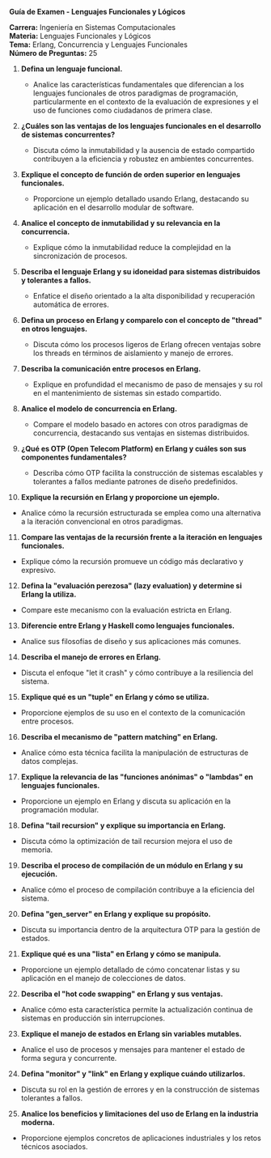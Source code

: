 **Guía de Examen - Lenguajes Funcionales y Lógicos**

**Carrera:** Ingeniería en Sistemas Computacionales  
**Materia:** Lenguajes Funcionales y Lógicos  
**Tema:** Erlang, Concurrencia y Lenguajes Funcionales  
**Número de Preguntas:** 25

1. **Defina un lenguaje funcional.**
   - Analice las características fundamentales que diferencian a los lenguajes funcionales de otros paradigmas de programación, particularmente en el contexto de la evaluación de expresiones y el uso de funciones como ciudadanos de primera clase.

2. **¿Cuáles son las ventajas de los lenguajes funcionales en el desarrollo de sistemas concurrentes?**
   - Discuta cómo la inmutabilidad y la ausencia de estado compartido contribuyen a la eficiencia y robustez en ambientes concurrentes.

3. **Explique el concepto de función de orden superior en lenguajes funcionales.**
   - Proporcione un ejemplo detallado usando Erlang, destacando su aplicación en el desarrollo modular de software.

4. **Analice el concepto de inmutabilidad y su relevancia en la concurrencia.**
   - Explique cómo la inmutabilidad reduce la complejidad en la sincronización de procesos.

5. **Describa el lenguaje Erlang y su idoneidad para sistemas distribuidos y tolerantes a fallos.**
   - Enfatice el diseño orientado a la alta disponibilidad y recuperación automática de errores.

6. **Defina un proceso en Erlang y comparelo con el concepto de "thread" en otros lenguajes.**
   - Discuta cómo los procesos ligeros de Erlang ofrecen ventajas sobre los threads en términos de aislamiento y manejo de errores.

7. **Describa la comunicación entre procesos en Erlang.**
   - Explique en profundidad el mecanismo de paso de mensajes y su rol en el mantenimiento de sistemas sin estado compartido.

8. **Analice el modelo de concurrencia en Erlang.**
   - Compare el modelo basado en actores con otros paradigmas de concurrencia, destacando sus ventajas en sistemas distribuidos.

9. **¿Qué es OTP (Open Telecom Platform) en Erlang y cuáles son sus componentes fundamentales?**
   - Describa cómo OTP facilita la construcción de sistemas escalables y tolerantes a fallos mediante patrones de diseño predefinidos.

10. **Explique la recursión en Erlang y proporcione un ejemplo.**
   - Analice cómo la recursión estructurada se emplea como una alternativa a la iteración convencional en otros paradigmas.

11. **Compare las ventajas de la recursión frente a la iteración en lenguajes funcionales.**
   - Explique cómo la recursión promueve un código más declarativo y expresivo.

12. **Defina la "evaluación perezosa" (lazy evaluation) y determine si Erlang la utiliza.**
   - Compare este mecanismo con la evaluación estricta en Erlang.

13. **Diferencie entre Erlang y Haskell como lenguajes funcionales.**
   - Analice sus filosofías de diseño y sus aplicaciones más comunes.

14. **Describa el manejo de errores en Erlang.**
   - Discuta el enfoque "let it crash" y cómo contribuye a la resiliencia del sistema.

15. **Explique qué es un "tuple" en Erlang y cómo se utiliza.**
   - Proporcione ejemplos de su uso en el contexto de la comunicación entre procesos.

16. **Describa el mecanismo de "pattern matching" en Erlang.**
   - Analice cómo esta técnica facilita la manipulación de estructuras de datos complejas.

17. **Explique la relevancia de las "funciones anónimas" o "lambdas" en lenguajes funcionales.**
   - Proporcione un ejemplo en Erlang y discuta su aplicación en la programación modular.

18. **Defina "tail recursion" y explique su importancia en Erlang.**
   - Discuta cómo la optimización de tail recursion mejora el uso de memoria.

19. **Describa el proceso de compilación de un módulo en Erlang y su ejecución.**
   - Analice cómo el proceso de compilación contribuye a la eficiencia del sistema.

20. **Defina "gen_server" en Erlang y explique su propósito.**
   - Discuta su importancia dentro de la arquitectura OTP para la gestión de estados.

21. **Explique qué es una "lista" en Erlang y cómo se manipula.**
   - Proporcione un ejemplo detallado de cómo concatenar listas y su aplicación en el manejo de colecciones de datos.

22. **Describa el "hot code swapping" en Erlang y sus ventajas.**
   - Analice cómo esta característica permite la actualización continua de sistemas en producción sin interrupciones.

23. **Explique el manejo de estados en Erlang sin variables mutables.**
   - Analice el uso de procesos y mensajes para mantener el estado de forma segura y concurrente.

24. **Defina "monitor" y "link" en Erlang y explique cuándo utilizarlos.**
   - Discuta su rol en la gestión de errores y en la construcción de sistemas tolerantes a fallos.

25. **Analice los beneficios y limitaciones del uso de Erlang en la industria moderna.**
   - Proporcione ejemplos concretos de aplicaciones industriales y los retos técnicos asociados.

